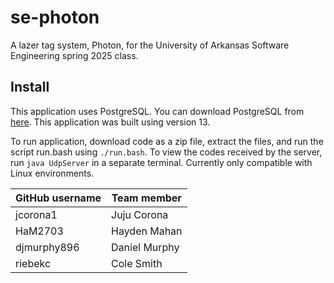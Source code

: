 # se-photon
A lazer tag system, Photon, for the University of Arkansas Software Engineering spring 2025 class.

## Install
This application uses PostgreSQL. You can download PostgreSQL from [here](https://www.postgresql.org/). This application was built using version 13.

To run application, download code as a zip file, extract the files, and run the script run.bash using `./run.bash`. 
To view the codes received by the server, run `java UdpServer` in a separate terminal.
Currently only compatible with Linux environments. 

| GitHub username | Team member   |
| --------------- | ------------- |
| jcorona1        | Juju Corona   |
| HaM2703         | Hayden Mahan  |
| djmurphy896     | Daniel Murphy |
| riebekc         | Cole Smith    |
